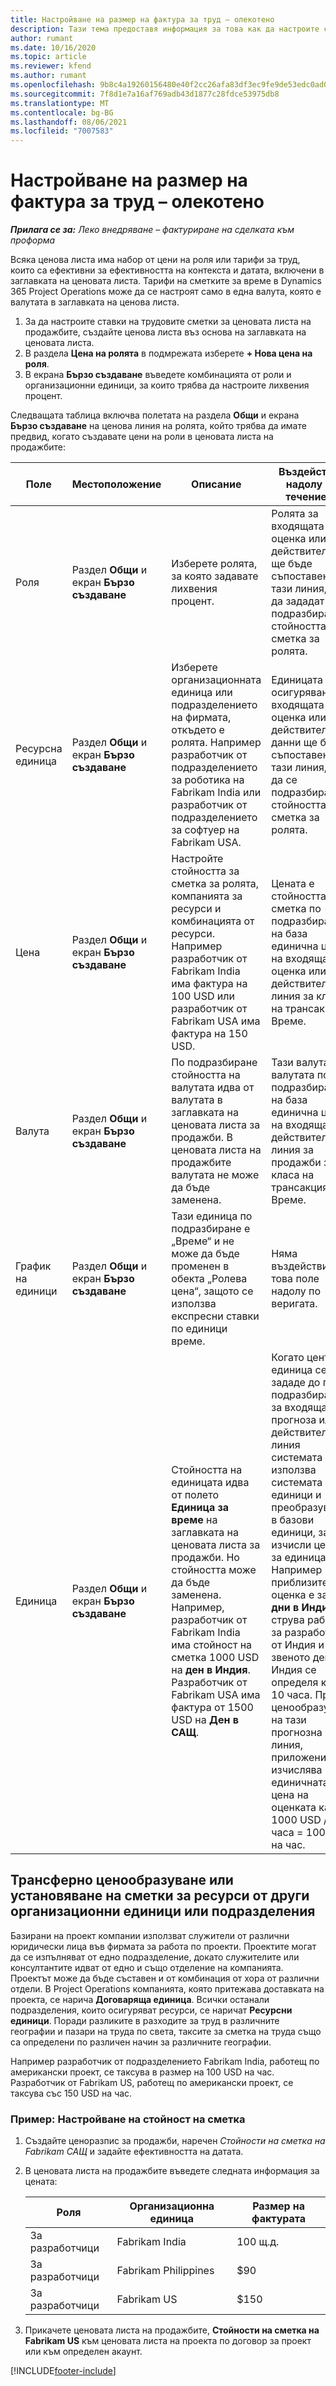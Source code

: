 ```yaml
---
title: Настройване на размер на фактура за труд – олекотено
description: Тази тема предоставя информация за това как да настроите ставки за фактуриране на труд в Project Operations.
author: rumant
ms.date: 10/16/2020
ms.topic: article
ms.reviewer: kfend
ms.author: rumant
ms.openlocfilehash: 9b8c4a19260156480e40f2cc26afa83df3ec9fe9de53edc0ad0ca8c7b78bf352
ms.sourcegitcommit: 7f8d1e7a16af769adb43d1877c28fdce53975db8
ms.translationtype: MT
ms.contentlocale: bg-BG
ms.lasthandoff: 08/06/2021
ms.locfileid: "7007583"
---
```

# <a name="set-up-labor-bill-rates---lite"></a>Настройване на размер на фактура за труд – олекотено

_**Прилага се за:** Леко внедряване – фактуриране на сделката към проформа_

Всяка ценова листа има набор от цени на роля или тарифи за труд, които са ефективни за ефективността на контекста и датата, включени в заглавката на ценовата листа. Тарифи на сметките за време в Dynamics 365 Project Operations може да се настроят само в една валута, която е валутата в заглавката на ценова листа.

1. За да настроите ставки на трудовите сметки за ценовата листа на продажбите, създайте ценова листа въз основа на заглавката на ценовата листа. 
2. В раздела **Цена на ролята** в подмрежата изберете **+ Нова цена на роля**. 
3. В екрана **Бързо създаване** въведете комбинацията от роли и организационни единици, за които трябва да настроите лихвения процент.

  Следващата таблица включва полетата на раздела **Общи** и екрана **Бързо създаване** на ценова линия на ролята, който трябва да имате предвид, когато създавате цени на роли в ценовата листа на продажбите:

  | Поле | Местоположение | Описание | Въздействие надолу по течението |
  | --- | --- | --- | --- |
  | Роля | Раздел **Общи** и екран **Бързо създаване** | Изберете ролята, за която задавате лихвения процент. | Ролята за входящата оценка или действителната ще бъде съпоставена с тази линия, за да зададат по подразбират стойността на сметка за ролята. |
  | Ресурсна единица | Раздел **Общи** и екран **Бързо създаване** | Изберете организационната единица или подразделението на фирмата, откъдето е ролята. Например разработчик от подразделението за роботика на Fabrikam India или разработчик от подразделението за софтуер на Fabrikam USA. | Единицата за осигуряване за входящата оценка или действителни данни ще бъде съпоставена с тази линия, за да се подразбира стойността на сметка за ролята. |
  | Цена | Раздел **Общи** и екран **Бързо създаване** | Настройте стойността за сметка за ролята, компанията за ресурси и комбинацията от ресурси. Например разработчик от Fabrikam India има фактура на 100 USD или разработчик от Fabrikam USA има фактура на 150 USD. | Цената е стойността на сметка по подразбиране на база единична цена на входящата оценка или действителната линия за класа на трансакция Време. |
  | Валута | Раздел **Общи** и екран **Бързо създаване**| По подразбиране стойността на валутата идва от валутата в заглавката на ценовата листа за продажби. В ценовата листа на продажбите валутата не може да бъде заменена. | Тази валута е валутата по подразбиране на база единична цена на входящата действителната линия за продажби за класа на трансакция Време. |
  | График на единици | Раздел **Общи** и екран **Бързо създаване** | Тази единица по подразбиране е „Време“ и не може да бъде променен в обекта „Ролева цена“, защото се използва експресни ставки по единици време. | Няма въздействие за това поле надолу по веригата. |
  | Единица | Раздел **Общи** и екран **Бързо създаване** | Стойността на единицата идва от полето **Единица за време** на заглавката на ценовата листа за продажби. Но стойността може да бъде заменена. Например, разработчик от Fabrikam India има стойност на сметка 1000 USD на **ден в Индия**. Разработчик от Fabrikam USA има фактура от 1500 USD на **Ден в САЩ**. | Когато цента на единица се зададе до по подразбиране за входяща прогноза или действителна линия системата използва системата от единици и преобразуване в базови единици, за да изчисли цената за единица. Например приблизителна оценка е за 10 **дни в Индия** струва работа за разработчик от Индия и звеното ден в Индия се определя като 10 часа. При ценообразуване на тази прогнозна линия, приложението изчислява единичната цена на оценката като 1000 USD / 10 часа = 100 USD на час. |


## <a name="transfer-pricing-or-set-up-bill-rates-for-resources-from-other-organizational-units-or-divisions"></a>Трансферно ценообразуване или установяване на сметки за ресурси от други организационни единици или подразделения 

Базирани на проект компании използват служители от различни юридически лица във фирмата за работа по проекти. Проектите могат да се изпълняват от едно подразделение, докато служителите или консултантите идват от едно и също отделение на компанията. Проектът може да бъде съставен и от комбинация от хора от различни отдели. В Project Operations компанията, която притежава доставката на проекта, се нарича **Договаряща единица**. Всички останали подразделения, които осигуряват ресурси, се наричат **Ресурсни единици**. Поради разликите в разходите за труд в различните географии и пазари на труда по света, таксите за сметка на труда също са определени по различен начин за различните географии.

Например разработчик от подразделението Fabrikam India, работещ по американски проект, се таксува в размер на 100 USD на час. Разработчик от Fabrikam US, работещ по американски проект, се таксува със 150 USD на час.

### <a name="example-set-up-a-bill-rate"></a>Пример: Настройване на стойност на сметка

1. Създайте ценоразпис за продажби, наречен *Стойности на сметка на Fabrikam САЩ* и задайте ефективността на датата.
2. В ценовата листа на продажбите въведете следната информация за цената:

    | Роля | Организационна единица | Размер на фактурата |
    | --- | --- | --- |
    | За разработчици | Fabrikam India | 100 щ.д. |
    | За разработчици | Fabrikam Philippines | $90 |
    | За разработчици | Fabrikam US | $150 |

3. Прикачете ценовата листа на продажбите, **Стойности на сметка на Fabrikam US** към ценовата листа на проекта по договор за проект или към определен акаунт.


[!INCLUDE[footer-include](../../includes/footer-banner.md)]